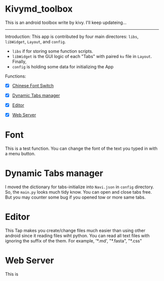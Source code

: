 # Kivymd_toolbox
This is an android toolbox write by kivy. I'll keep updateing...

---

Introduction:
This app is contributed by four main directores: `libs`, `libWidget`, `Layout`, and `config`.
- `libs` if for storing some function scripts.
- `libWidget` is the GUI logic of each "Tabs" with paired `kv` file in `Layout`. Finally,
- `config` is holding some data for initializing the App

Functions:
- [x] [Chinese Font Switch](#user-content-font)
- [x] [Dynamic Tabs manager](#user-content-dynamic-tabs-manager)
- [x] [Editor](#user-content-editor)
- [x] [Web Server](#user-content-web-server)



# Font

This is a test function. You can change the font of the text you typed in with a menu button.

# Dynamic Tabs manager

I moved the dictionary for tabs-initialize into `Navi.json` in `config` directory. So, the `main.py` looks much tidy know. You can open and close tabs free. But you may counter some bug if you opened tow or more same tabs.

# Editor

This Tap makes you create/change files much easier than using other android since it reading files wiht python. You can read all text files with ignoring the suffix of the them. For example, '\*.md', "\*.fasta", "\*.css"

# Web Server
This is 
